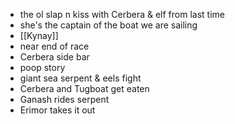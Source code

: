 - the ol slap n kiss with Cerbera & elf from last time
- she's the captain of the boat we are sailing
- [[Kynay]]
- near end of race
- Cerbera side bar
- poop story
- giant sea serpent & eels fight
- Cerbera and Tugboat get eaten
- Ganash rides serpent
- Erimor takes it out